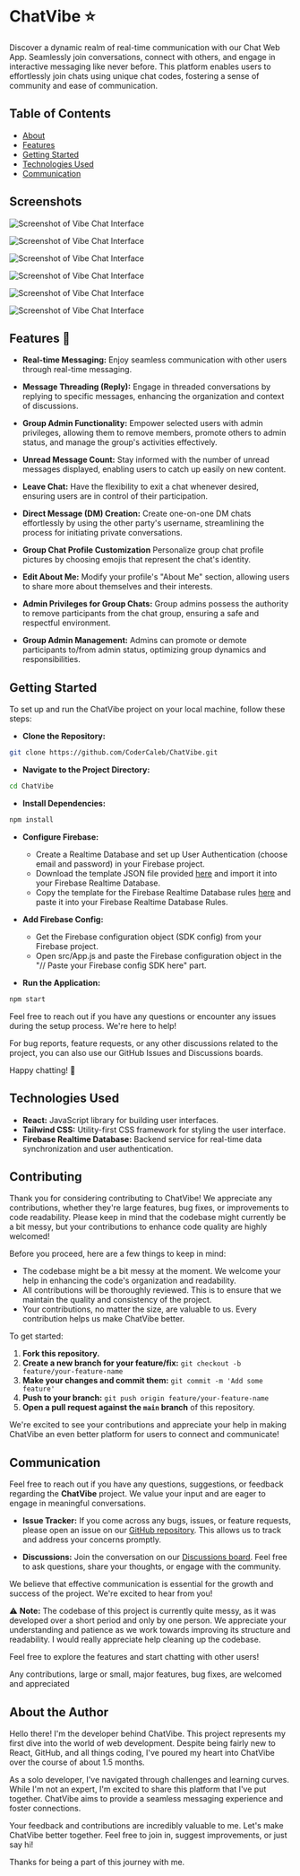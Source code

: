 ChatVibe ⭐️
=================

Discover a dynamic realm of real-time communication with our Chat Web App. Seamlessly join conversations, connect with others, and engage in interactive messaging like never before. This platform enables users to effortlessly join chats using unique chat codes, fostering a sense of community and ease of communication.

## Table of Contents

- [About](#screenshots)
- [Features](#features-🚀)
- [Getting Started](#getting-started)
- [Technologies Used](#technologies-used)
- [Communication](#communication)

## Screenshots 

![Screenshot of Vibe Chat Interface](https://imgur.com/J6IBIGQ.png)

![Screenshot of Vibe Chat Interface](https://imgur.com/y84Ejh4.png)

![Screenshot of Vibe Chat Interface](https://imgur.com/3fm6Y11.png)

![Screenshot of Vibe Chat Interface](https://imgur.com/2s5vjML.png)

![Screenshot of Vibe Chat Interface](https://imgur.com/BL9dnz4.png)

![Screenshot of Vibe Chat Interface](https://imgur.com/QSyk7gd.png)

## Features 🚀

- **Real-time Messaging:** Enjoy seamless communication with other users through real-time messaging.

- **Message Threading (Reply):** Engage in threaded conversations by replying to specific messages, enhancing the organization and context of discussions.

- **Group Admin Functionality:** Empower selected users with admin privileges, allowing them to remove members, promote others to admin status, and manage the group's activities effectively.

- **Unread Message Count:** Stay informed with the number of unread messages displayed, enabling users to catch up easily on new content.

- **Leave Chat:** Have the flexibility to exit a chat whenever desired, ensuring users are in control of their participation.

- **Direct Message (DM) Creation:** Create one-on-one DM chats effortlessly by using the other party's username, streamlining the process for initiating private conversations.

- **Group Chat Profile Customization** Personalize group chat profile pictures by choosing emojis that represent the chat's identity.

- **Edit About Me:** Modify your profile's "About Me" section, allowing users to share more about themselves and their interests.

- **Admin Privileges for Group Chats:** Group admins possess the authority to remove participants from the chat group, ensuring a safe and respectful environment.

- **Group Admin Management:** Admins can promote or demote participants to/from admin status, optimizing group dynamics and responsibilities.


## Getting Started

To set up and run the ChatVibe project on your local machine, follow these steps:

- **Clone the Repository:**
```bash
git clone https://github.com/CoderCaleb/ChatVibe.git
```
- **Navigate to the Project Directory:**
```bash
cd ChatVibe
```

- **Install Dependencies:**
```bash
npm install
```

- **Configure Firebase:**
    - Create a Realtime Database and set up User Authentication (choose email and password) in your Firebase project.
    - Download the template JSON file provided [here]('https://github.com/CoderCaleb/ChatVibe/blob/main/chatvibe_final.json') and import it into your Firebase Realtime Database.
    - Copy the template for the Firebase Realtime Database rules [here]('https://github.com/CoderCaleb/ChatVibe/blob/main/firebase_rules.json') and paste it into your Firebase Realtime Database Rules.

- **Add Firebase Config:**
    - Get the Firebase configuration object (SDK config) from your Firebase project.
    - Open src/App.js and paste the Firebase configuration object in the "// Paste your Firebase config SDK here" part.

- **Run the Application:**  
```bash
npm start
```

Feel free to reach out if you have any questions or encounter any issues during the setup process. We're here to help!

For bug reports, feature requests, or any other discussions related to the project, you can also use our GitHub Issues and Discussions boards.

Happy chatting! 🚀

## Technologies Used

- **React:** JavaScript library for building user interfaces.
- **Tailwind CSS:** Utility-first CSS framework for styling the user interface.
- **Firebase Realtime Database:** Backend service for real-time data synchronization and user authentication.

## Contributing

Thank you for considering contributing to ChatVibe! We appreciate any contributions, whether they're large features, bug fixes, or improvements to code readability. Please keep in mind that the codebase might currently be a bit messy, but your contributions to enhance code quality are highly welcomed!

Before you proceed, here are a few things to keep in mind:

- The codebase might be a bit messy at the moment. We welcome your help in enhancing the code's organization and readability.
- All contributions will be thoroughly reviewed. This is to ensure that we maintain the quality and consistency of the project.
- Your contributions, no matter the size, are valuable to us. Every contribution helps us make ChatVibe better.

To get started:

1. **Fork this repository.**
2. **Create a new branch for your feature/fix:** `git checkout -b feature/your-feature-name`
3. **Make your changes and commit them:** `git commit -m 'Add some feature'`
4. **Push to your branch:** `git push origin feature/your-feature-name`
5. **Open a pull request against the `main` branch** of this repository.

We're excited to see your contributions and appreciate your help in making ChatVibe an even better platform for users to connect and communicate!


## Communication

Feel free to reach out if you have any questions, suggestions, or feedback regarding the **ChatVibe** project. We value your input and are eager to engage in meaningful conversations.

- **Issue Tracker:** If you come across any bugs, issues, or feature requests, please open an issue on our [GitHub repository](https://github.com/CoderCaleb/ChatVibe/issues). This allows us to track and address your concerns promptly.

- **Discussions:** Join the conversation on our [Discussions board](https://github.com/CoderCaleb/ChatVibe/discussions). Feel free to ask questions, share your thoughts, or engage with the community.

We believe that effective communication is essential for the growth and success of the project. We're excited to hear from you!

⚠️ **Note:** The codebase of this project is currently quite messy, as it was developed over a short period and only by one person. We appreciate your understanding and patience as we work towards improving its structure and readability. I would really appreciate help cleaning up the codebase.

Feel free to explore the features and start chatting with other users!

Any contributions, large or small, major features, bug fixes, are welcomed and appreciated

## About the Author

Hello there! I'm the developer behind ChatVibe. This project represents my first dive into the world of web development. Despite being fairly new to React, GitHub, and all things coding, I've poured my heart into ChatVibe over the course of about 1.5 months.

As a solo developer, I've navigated through challenges and learning curves. While I'm not an expert, I'm excited to share this platform that I've put together. ChatVibe aims to provide a seamless messaging experience and foster connections.

Your feedback and contributions are incredibly valuable to me. Let's make ChatVibe better together. Feel free to join in, suggest improvements, or just say hi!

Thanks for being a part of this journey with me.